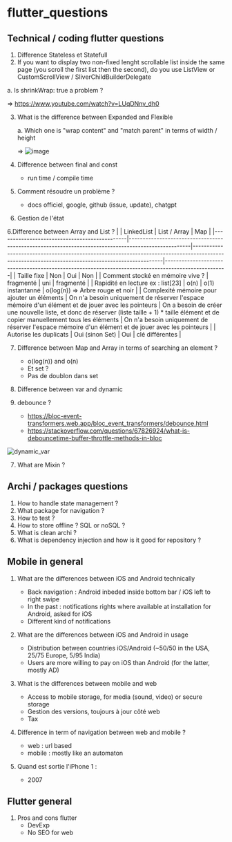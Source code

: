 # flutter_questions

## Technical / coding flutter questions 

1. Difference Stateless et Statefull
2.  If you want to display two non-fixed lenght scrollable list inside the same page (you scroll the first list then the second), do you use ListView or CustomScrollView / SliverChildBuilderDelegate
   
   a. Is shrinkWrap: true a problem ?
  
  => https://www.youtube.com/watch?v=LUqDNnv_dh0

3. What is the difference between Expanded and Flexible
   
   a. Which one is "wrap content" and "match parent" in terms of width / height

   => ![image](https://github.com/dleurs/flutter_questions/assets/58068925/d220e5d1-7f09-40aa-8349-0d018b5e396b)

5. Difference between final and const
   - run time / compile time


  6. Comment résoudre un problème ?
     - docs officiel, google, github (issue, update), chatgpt

   7. Gestion de l'état
     
6.Difference between Array and List ?
|                                              | LinkedList                                                                                         | List / Array                                                                                                                                    | Map                                                                                                |
|----------------------------------------------|----------------------------------------------------------------------------------------------------|-------------------------------------------------------------------------------------------------------------------------------------------------|----------------------------------------------------------------------------------------------------|
| Taille fixe                                  | Non                                                                                                | Oui                                                                                                                                             | Non                                                                                                |
| Comment stocké  en mémoire vive ?            | fragmenté                                                                                          | uni                                                                                                                                             | fragmenté                                                                                          |
| Rapidité en lecture  ex : list[23]           | o(n)                                                                                               | o(1) instantanné                                                                                                                                | o(log(n)) => Arbre rouge et noir                                                                   |
| Complexité mémoire  pour ajouter un éléments | On n'a besoin  uniquement de réserver l'espace mémoire d'un élément et de jouer avec les pointeurs | On a besoin de créer une nouvelle  liste, et donc de réserver (liste taille + 1) * taille élément  et de copier manuellement  tous les éléments | On n'a besoin  uniquement de réserver l'espace mémoire d'un élément et de jouer avec les pointeurs |
| Autorise les duplicats                       | Oui (sinon Set)                                                                                    | Oui                                                                                                                                             | clé différentes                                                                                    |

7. Difference between Map and Array in terms of searching an element ?
   - o(log(n)) and o(n)
   - Et set ?
   -   Pas de doublon dans set


8. Difference between var and dynamic
9. debounce ?
    - https://bloc-event-transformers.web.app/bloc_event_transformers/debounce.html
    - https://stackoverflow.com/questions/67826924/what-is-debouncetime-buffer-throttle-methods-in-bloc
   
![dynamic_var](https://github.com/dleurs/flutter_questions/assets/58068925/00cdc679-ea48-43d2-bcd2-7c584d4b86c6)

   
7. What are Mixin ?

## Archi / packages questions

1. How to handle state management ?
2. What package for navigation ?
3. How to test ?
4. How to store offline ? SQL or noSQL ?
5. What is clean archi ?
6. What is dependency injection and how is it good for repository ?




## Mobile in general

1. What are the differences between iOS and Android technically
   - Back navigation : Android inbeded inside bottom bar / iOS left to right swipe
   - In the past : notifications rights where available at installation for Android, asked for iOS
   - Different kind of notifications
  

2. What are the differences between iOS and Android in usage
   - Distribution between countries iOS/Android (~50/50 in the USA, 25/75 Europe, 5/95 India)
   - Users are more willing to pay on iOS than Android (for the latter, mostly AD)

3. What is the differences between mobile and web
   - Access to mobile storage, for media (sound, video) or secure storage
   - Gestion des versions, toujours à jour côté web
   - Tax
  
4. Difference in term of navigation between web and mobile ?
   - web : url based
   - mobile : mostly like an automaton

5. Quand est sortie l'iPhone 1 :
   - 2007
  

## Flutter general

1. Pros and cons flutter
   - DevExp
   - No SEO for web




